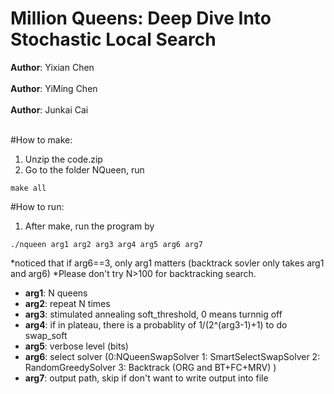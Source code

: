 # Million Queens: Deep Dive Into Stochastic Local Search

**Author**: Yixian Chen<br /><br />
**Author**: YiMing Chen<br /><br />
**Author**: Junkai Cai<br /><br />

#How to make:
1. Unzip the code.zip
2. Go to the folder NQueen, run 
```
make all
```

#How to run:
1. After make, run the program by
```
./nqueen arg1 arg2 arg3 arg4 arg5 arg6 arg7
```

*noticed that if arg6==3, only arg1 matters (backtrack sovler only takes arg1 and arg6)
*Please don't try N>100 for backtracking search.

- **arg1**: N queens
- **arg2**: repeat N times
- **arg3**: stimulated annealing soft_threshold, 0 means turnnig off
- **arg4**: if in plateau, there is a probablity of 1/(2^(arg3-1)+1) to do swap_soft
- **arg5**: verbose level (bits)
- **arg6**: select solver (0:NQueenSwapSolver 1: SmartSelectSwapSolver 2: RandomGreedySolver 3: Backtrack (ORG and BT+FC+MRV) )
- **arg7**: output path, skip if don't want to write output into file
